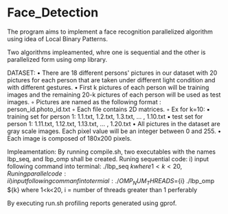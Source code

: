 # Face_Detection
The program aims to implement a face recognition parallelized algorithm using idea of Local Binary Patterns.

Two algorithms impleamented, whre one is sequential and the other is parallelized form using omp library.

DATASET:
• There are 18 different persons' pictures in our dataset with 20 pictures for each person that are
taken under different light condition and with different gestures.
• First k pictures of each person will be training images and the remaining 20-k pictures of each
person will be used as test images.
◦ Pictures are named as the following format : person_id.photo_id.txt
◦ Each file contains 2D matrices.
◦ Ex for k=10:
    ▪ training set for person 1: 1.1.txt, 1.2.txt, 1.3.txt, … , 1.10.txt
    ▪ test set for person 1: 1.11.txt, 1.12.txt, 1.13.txt, … , 1.20.txt
• All pictures in the dataset are gray scale images. Each pixel value will be an integer between 0
and 255.
• Each image is composed of 180x200 pixels.

Impleamentation: 
By running compile.sh, two executables with the names lbp_seq, and lbp_omp shall be created. 
  Runing sequential code:
    i) input following command into terminal:
            ./lbp_seq ${k} 
                          where 1<k<20,
  Runing parallel code:
    ii) input following commanf into termial:
            ./OMP_NUM_THREADS=${i} ./lbp_omp ${k}
                          where 1<k<20,
                                i = number of threads greater than 1 perferably
  
By executing run.sh profiling reports generated using gprof.
